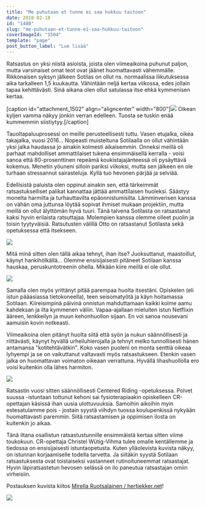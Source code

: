 ```yaml
---
title: "Me puhutaan et tunne ei saa hukkuu taitoon"
date: 2018-02-18
id: "1480"
slug: "me-puhutaan-et-tunne-ei-saa-hukkuu-taitoon"
coverImageId: "1504"
template: "page"
post_button_label: "Lue lisää"
---
```


Ratsastus on yksi niistä asioista, joista olen viimeaikoina puhunut paljon, mutta varsinaiset omat teot ovat jäänet huomattavasti vähemmälle. Rikkonaisen syksyn jälkeen Sotilas on ollut ns. normaalissa liikutuksessa aika tarkalleen 1,5 kuukautta. Vähintään neljä kertaa viikossa, edes jollain tapaa kehittävästi. Sinä aikana olen ollut satulassa itse ehkä kymmenisen kertaa.

\[caption id="attachment_1502" align="aligncenter" width="800"\]![](/images/unknown-soldier-60.jpg) Oikean kyljen vamma näkyy jonkin verran edelleen. Tuosta se tuskin enää kummemmin siistiytyy.\[/caption\]

Tauoltapaluuprosessi on meille perusteellisesti tuttu. Vasen etujalka, oikea takajalka, vuosi 2016... Nopeasti muisteltuna Sotilaalla on ollut vähintään yksi jalka haudassa jo ainakin kolmesti aikaisemmin. Onneksi meillä oli parhaat mahdolliset ammattilaiset tukena ensimmäisellä kerralla - voisi sanoa että 80-prosenttinen repeämä koukistajajänteessä oli pysäyttävä kokemus. Menetin yöuneni silloin pariksi viikoksi, mutta sen jälkeen en ole turhaan stressannut sairasteluja. Kyllä tuo hevonen pärjää ja selviää.

Edellisistä paluista olen oppinut ainakin sen, että tärkeimmät ratsastukselliset palikat kannattaa jättää ammattilaisen huoleksi. Säästyy monelta harmilta ja turhauttavilta epäonnistumisilta. Lämminverisen kanssa on vähän oma juttunsa löytää sopivat ihmiset mukaan projektiin, mutta meillä on ollut älyttömän hyvä tuuri. Tänä talvena Sotilasta on ratsastanut kaksi hyvin erilaista ratsuttajaa. Molempien kanssa olemme olleet puolin ja toisin tyytyväisiä. Ratsutusten välillä Otto on ratsastanut Sotilasta sekä opetuksessa että itsekseen.

![](/images/unknown-soldier-97.jpg)

Mitä minä sitten olen tällä aikaa tehnyt, ihan itse? Juoksuttanut, maastoillut, käynyt hankihölkällä... Olemme ensisijaisesti pitäneet Sotilaan kanssa hauskaa, peruskuntotreenin ohella. Mikään kiire meillä ei ole ollut.

![](/images/unknown-soldier-186.jpg)

Samalla olen myös yrittänyt pitää parempaa huolta itsestäni. Opiskelen (eli istun pääasiassa tietokoneella), teen seisomatyötä ja käyn hoitamassa Sotilaan. Kiireisimpinä päivinä onnistun mahduttamaan kaikki kolme aamu kahdeksan ja ilta kymmenen väliin. Vapaa-ajallaan mieluiten istun Netflixin ääreen, lenkkeilyn ja muun kehonhuollon sijaan. En voi sanoa nousevani aamuisin kovin notkeasti.

Viimeaikoina olen pitänyt huolta siitä että syön ja nukun säännöllisesti ja riittävästi, käynyt hyvällä urheiluhierojalla ja tehnyt melko tunnollisesti hänen antamansa "kotitehtävätkin". Koko vasen puoleni on monta senttiä oikeaa lyhyempi ja se on vaikuttanut valtavasti myös ratsastukseen. Etenkin vasen jalka on huomattavan voimaton oikeaan verrattuna. Hyvällä lihashuollolla ero voisi kuitenkin olla lähes harmiton.

![](/images/unknown-soldier-190.jpg)

Ratsastin vuosi sitten säännöllisesti Centered Riding -opetuksessa. Polvet suussa -istuntaan tottunut kehoni sai fysioterapiaakin opiskelleen CR-opettajan käsissä ihan uusia ulottuvuuksia. Samoihin aikoihin myin estesatulamme pois - jostain syystä viihdyn tuossa koulupenkissä nykyään huomattavasti paremmin. Siitä ratsastamisen ja oppimisen ilosta on kuitenkin jo aikaa.

Tänä iltana osallistun ratsastustunnille ensimmäistä kertaa sitten viime toukokuun. CR-opettaja Christel Wütig-Vihma tulee omalle kentällemme ja tiedossa on ensisijaisesti istuntaopetusta. Kuten ylläolevista kuvista näkyy, on istunnan korjaamiselle todella tarvetta. Ja siitäkin syystä Sotilaan ratsastuksesta ovat toistaiseksi vastanneet rutinoituneemmat ratsastajat. Hyvin läpiratsastetun hevosen selässä on ilo paneutua ratsastajan omiin virheisiin.

Postauksen kuvista kiitos [Mirella Ruotsalainen / hertjekker.net](http://hertjekker.net)!

![](/images/unknown-soldier-108.jpg)
